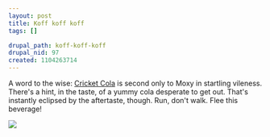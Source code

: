 ```yaml
--- 
layout: post
title: Koff koff koff
tags: []

drupal_path: koff-koff-koff
drupal_nid: 97
created: 1104263714
---
```

A word to the wise: <a href="http://www.cricketcola.com/" target="_blank">Cricket Cola</a> is second only to Moxy in startling vileness. There's a hint, in the taste, of a yummy cola desperate to get out. That's instantly eclipsed by the aftertaste, though. Run, don't walk. Flee this beverage!

<img src="http://www.cricketcola.com/images/home/cola.jpg">
